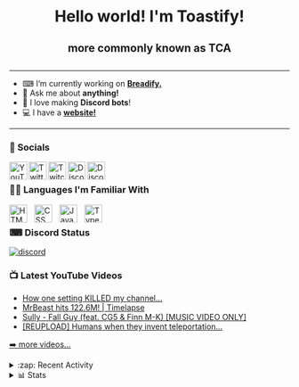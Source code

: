 <h1 align="center">
Hello world! I'm Toastify!

<sub><sup>more commonly known as TCA</sup></sub>
</h1>

***

- ⌨ I’m currently working on **[Breadify.](https://github.com/Skripify/Breadify)**
- 💬 Ask me about **anything!**
- 💖 I love making **Discord bots**!
- 💻 I have a **[website!][website]**

***

### 💬 Socials
[<img align="left" alt="YouTube" width="32px" src="https://img.icons8.com/color/48/null/youtube-play.png" />][yt]
[<img align="left" alt="Twitter" width="32px" src="https://img.icons8.com/fluency/48/null/twitter.png" />][tweet]
[<img align="left" alt="Twitch" width="32px" src="https://img.icons8.com/color/48/null/twitch--v2.png" />][twitch]
[<img align="left" alt="Discord" width="32px" src="https://img.icons8.com/color/48/null/discord--v2.png" />][discord]
[<img align="left" alt="Discord" width="32px" src="https://img.icons8.com/fluency/48/null/secured-letter.png" />][mail]

<br />

### 👨‍💻 Languages I'm Familiar With

[<img align="left" alt="HTML" width="32px" src="https://cdn.jsdelivr.net/gh/devicons/devicon/icons/html5/html5-original.svg" style="padding-right:10px;" />][html]
[<img align="left" alt="CSS" width="32px" src="https://cdn.jsdelivr.net/gh/devicons/devicon/icons/css3/css3-original.svg" style="padding-right:10px;" />][css]
[<img align="left" alt="JavaScript" width="32px" src="https://cdn.jsdelivr.net/gh/devicons/devicon/icons/javascript/javascript-original.svg" style="padding-right:10px;" />][javascript]
[<img align="left" alt="TypeScript" width="32px" src="https://cdn.jsdelivr.net/gh/devicons/devicon/icons/typescript/typescript-original.svg" style="padding-right:10px;" />][typescript]

<br />

### ⌨ Discord Status
[<img src="https://discord.c99.nl/widget/theme-3/955408387905048637.png" alt="discord"/>][status]

### 📺 Latest YouTube Videos

<!-- YOUTUBE:START -->
- [How one setting KILLED my channel...](https://www.youtube.com/watch?v=2stBjEczTgA)
- [MrBeast hits 122.6M! | Timelapse](https://www.youtube.com/watch?v=XuNn0p69D9I)
- [Sully - Fall Guy &lpar;feat. CG5 &amp; Finn M-K&rpar; [MUSIC VIDEO ONLY]](https://www.youtube.com/watch?v=yrnKTleZay4)
- [[REUPLOAD] Humans when they invent teleportation...](https://www.youtube.com/watch?v=LU0ptCgFbMc)
<!-- YOUTUBE:END -->

[➡️ more videos...][ytvids]

<details>
<summary>:zap: Recent Activity</summary>

<!--START_SECTION:activity-->
1. 🗣 Commented on [#1](https://github.com/StatisticalLabs/website/issues/1) in [StatisticalLabs/website](https://github.com/StatisticalLabs/website)
<!--END_SECTION:activity-->
</details>

<details>
<summary>📊 Stats</summary>

<br />

[<img src="https://github-readme-stats.vercel.app/api?username=ToastedDev&count_private=true&show_icons=true&theme=highcontrast&hide_border=true" alt="TCA's github stats" width="550px" />][stats]

[<img src="https://github-readme-stats.vercel.app/api/top-langs/?username=ToastedDev&layout=compact&theme=highcontrast&hide_border=true" alt="Top Langs" width="350px" />][stats]

[<img src="https://github-readme-stats.vercel.app/api/wakatime?username=ToastedDev&theme=highcontrast&hide_border=true" alt="WakaTime Stats" width="550px" />][stats]
  
[<img src="https://activity-graph.herokuapp.com/graph?username=ToastedDev&bg_color=000000&color=C1CB12&line=C1CB12&point=FFFB00&area=true&hide_border=true" alt="Top Langs" width="830px" />][graph]
</details>

<!-- Socials -->
[website]: https://toastify.tk
[yt]: https://youtube.com/@ToastifyDev
[tweet]: https://twitter.com/ToastifyDev
[twitch]: https://twitch.tv/ToastifyDev
[discord]: https://toastify.tk/discord
[mail]: mailto:hey@toastify.tk

<!-- Languages -->
[html]: https://en.wikipedia.org/wiki/HTML
[css]: https://en.wikipedia.org/wiki/CSS
[javascript]: https://en.wikipedia.org/wiki/JavaScript
[typescript]: https://en.wikipedia.org/wiki/TypeScript

<!-- Other Links -->
[ytvids]: https://www.youtube.com/channel/UCYmgF3XHt5Mwo2_k9SSDv7Q/videos
[stats]: https://github.com/anuraghazra/github-readme-stats
[graph]: https://github.com/SubhamRaoniar28/github-readme-activity-graph
[status]: https://discord.gg/wQwXgqCBHN

